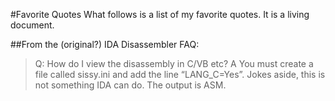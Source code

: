 #Favorite Quotes
What follows is a list of my favorite quotes. It is a living document.

##From the (original?) IDA Disassembler FAQ:
>Q: How do I view the disassembly in C/VB etc?
>A You must create a file called sissy.ini and add the line “LANG_C=Yes”. Jokes aside, this is not something IDA can do. The output is ASM.
